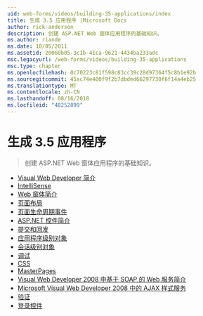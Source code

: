```yaml
---
uid: web-forms/videos/building-35-applications/index
title: 生成 3.5 应用程序 |Microsoft Docs
author: rick-anderson
description: 创建 ASP.NET Web 窗体应用程序的基础知识。
ms.author: riande
ms.date: 10/05/2011
ms.assetid: 20060b05-3c1b-41ca-9621-4434ba233adc
msc.legacyurl: /web-forms/videos/building-35-applications
msc.type: chapter
ms.openlocfilehash: 0c70223c81f598c83cc39c28d97364f5c8b1e92b
ms.sourcegitcommit: 45ac74e400f9f2b7dbded66297730f6f14a4eb25
ms.translationtype: MT
ms.contentlocale: zh-CN
ms.lasthandoff: 08/16/2018
ms.locfileid: "48252899"
---
```

<a name="building-35-applications"></a>生成 3.5 应用程序
====================
> 创建 ASP.NET Web 窗体应用程序的基础知识。


- [Visual Web Developer 简介](intro-to-visual-web-developer.md)
- [IntelliSense](intellisense.md)
- [Web 窗体简介](intro-to-web-forms.md)
- [页面布局](page-layout.md)
- [页面生命周期事件](page-lifecycle-events.md)
- [ASP.NET 控件简介](intro-to-aspnet-controls.md)
- [提交和回发](submit-and-postback.md)
- [应用程序级别对象](application-level-objects.md)
- [会话级别对象](session-level-objects.md)
- [调试](debugging.md)
- [CSS](css.md)
- [MasterPages](masterpages.md)
- [Visual Web Developer 2008 中基于 SOAP 的 Web 服务简介](an-introduction-to-soap-based-web-services-with-visual-web-developer-2008.md)
- [Microsoft Visual Web Developer 2008 中的 AJAX 样式服务](ajax-style-services-with-microsoft-visual-web-developer-2008.md)
- [验证](validation.md)
- [登录控件](login-controls.md)
